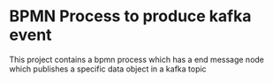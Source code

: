 BPMN Process to produce kafka event
=======================

This project contains a bpmn process which has a end message node which publishes a specific data object in a kafka topic
